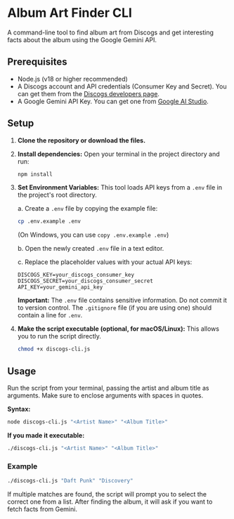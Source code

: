 # Album Art Finder CLI

A command-line tool to find album art from Discogs and get interesting facts about the album using the Google Gemini API.

## Prerequisites

- Node.js (v18 or higher recommended)
- A Discogs account and API credentials (Consumer Key and Secret). You can get them from the [Discogs developers page](https://www.discogs.com/developers).
- A Google Gemini API Key. You can get one from [Google AI Studio](https://aistudio.google.com/app/apikey).

## Setup

1.  **Clone the repository or download the files.**

2.  **Install dependencies:**
    Open your terminal in the project directory and run:
    ```bash
    npm install
    ```

3.  **Set Environment Variables:**
    This tool loads API keys from a `.env` file in the project's root directory.

    a. Create a `.env` file by copying the example file:
    ```bash
    cp .env.example .env
    ```
    (On Windows, you can use `copy .env.example .env`)

    b. Open the newly created `.env` file in a text editor.

    c. Replace the placeholder values with your actual API keys:
    ```
    DISCOGS_KEY=your_discogs_consumer_key
    DISCOGS_SECRET=your_discogs_consumer_secret
    API_KEY=your_gemini_api_key
    ```
    **Important:** The `.env` file contains sensitive information. Do not commit it to version control. The `.gitignore` file (if you are using one) should contain a line for `.env`.

4.  **Make the script executable (optional, for macOS/Linux):**
    This allows you to run the script directly.
    ```bash
    chmod +x discogs-cli.js
    ```

## Usage

Run the script from your terminal, passing the artist and album title as arguments. Make sure to enclose arguments with spaces in quotes.

**Syntax:**
```bash
node discogs-cli.js "<Artist Name>" "<Album Title>"
```

**If you made it executable:**
```bash
./discogs-cli.js "<Artist Name>" "<Album Title>"
```

### Example

```bash
./discogs-cli.js "Daft Punk" "Discovery"
```

If multiple matches are found, the script will prompt you to select the correct one from a list. After finding the album, it will ask if you want to fetch facts from Gemini.